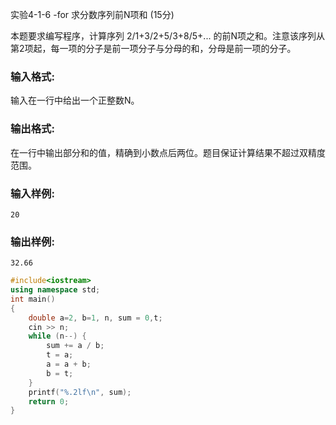 实验4-1-6 -for 求分数序列前N项和 (15分)

本题要求编写程序，计算序列 2/1+3/2+5/3+8/5+... 的前N项之和。注意该序列从第2项起，每一项的分子是前一项分子与分母的和，分母是前一项的分子。

### 输入格式:

输入在一行中给出一个正整数N。

### 输出格式:

在一行中输出部分和的值，精确到小数点后两位。题目保证计算结果不超过双精度范围。

### 输入样例:

```in
20
```

### 输出样例:

```
32.66
```



```c++
#include<iostream>
using namespace std;
int main()
{
	double a=2, b=1, n, sum = 0,t;
	cin >> n;
	while (n--) {
		sum += a / b;
		t = a;
		a = a + b;
		b = t;
	}
	printf("%.2lf\n", sum);
	return 0;
}
```

